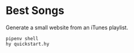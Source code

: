 # Best Songs

Generate a small website from an iTunes playlist.

    pipenv shell
    hy quickstart.hy
